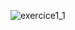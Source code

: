 ![exercice1_1](https://github.com/Blazeuhh/Quetes_WCS/blob/main/images/Checkpoints1_ex1_1.png?raw=true)



